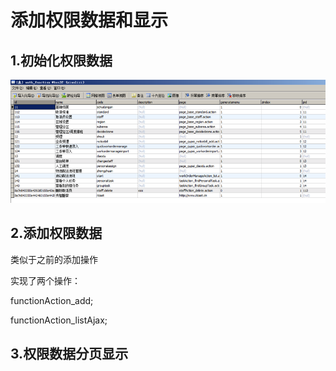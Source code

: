 # 添加权限数据和显示

## 1.初始化权限数据

![](../../../../.gitbook/assets/image%20%2826%29.png)

## 2.添加权限数据

类似于之前的添加操作

实现了两个操作：

functionAction\_add;

functionAction\_listAjax;



## 3.权限数据分页显示

